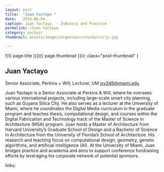 ```yaml
---
layout: post
title:  "Juan Yactayo "
date:   2014-06-04
caption: Juan Yactayo  - Industry and Practice
permalink: /Juan Yactayo 
category: cochair
thumbnail: assets/images/organizers/cochairs/jy.jpg

---
```

![{{ page.title }}]({{ page.thumbnail }}){: class="post-thumbnail" }

## Juan Yactayo 
Senior Associate, Perkins + Will; Lecturer, UM 
jxy346@miami.edu

Juan Yactayo is a Senior Associate at Perkins & Will, where he oversees various international projects, including large-scale smart city planning, such as Guyana Silica City. He also serves as a lecturer at the University of Miami, where he coordinates the Digital Media curriculum in the graduate program and teaches thesis, computational design, and courses within the Digital Fabrication and Technology track of the Master of Science in Architecture (MSA) program.
Juan holds a Master of Architecture from Harvard University’s Graduate School of Design and a Bachelor of Science in Architecture from the University of Florida’s School of Architecture. His research and teaching focus on computational design, geometry, genetic algorithms, and artificial intelligence (AI). At the University of Miami, Juan bridges practice and academia and aims to support conference fundraising efforts by leveraging his corporate network of potential sponsors.


links:
